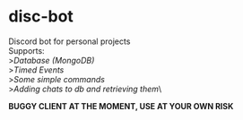 # disc-bot
Discord bot for personal projects\
Supports:\
	>*Database (MongoDB)*\
	>*Timed Events*\
	>*Some simple commands*\
	>*Adding chats to db and retrieving them*\

**BUGGY CLIENT AT THE MOMENT, USE AT YOUR OWN RISK**
